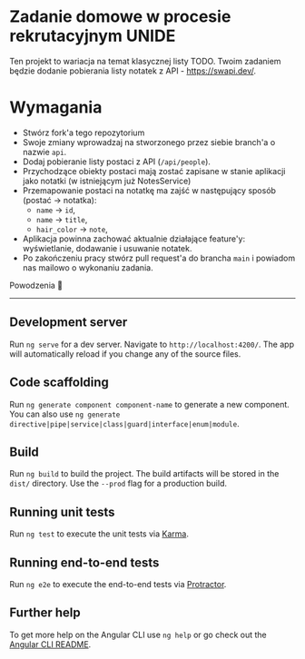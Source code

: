 # Zadanie domowe w procesie rekrutacyjnym UNIDE

Ten projekt to wariacja na temat klasycznej listy TODO. Twoim zadaniem będzie dodanie pobierania listy notatek z API - https://swapi.dev/.

# Wymagania

* Stwórz fork'a tego repozytorium 
* Swoje zmiany wprowadzaj na stworzonego przez siebie branch'a o nazwie `api`.
* Dodaj pobieranie listy postaci z API (`/api/people`).
* Przychodzące obiekty postaci mają zostać zapisane w stanie aplikacji jako notatki (w istniejącym już NotesService) 
* Przemapowanie postaci na notatkę ma zajść w następujący sposób (postać -> notatka):
  * `name` -> `id`,
  * `name` -> `title`,
  * `hair_color` -> `note`,
* Aplikacja powinna zachować aktualnie działające feature'y: wyświetlanie, dodawanie i usuwanie notatek.
* Po zakończeniu pracy stwórz pull request'a do brancha `main` i powiadom nas mailowo o wykonaniu zadania.

Powodzenia 👾

- - - -

## Development server

Run `ng serve` for a dev server. Navigate to `http://localhost:4200/`. The app will automatically reload if you change any of the source files.

## Code scaffolding

Run `ng generate component component-name` to generate a new component. You can also use `ng generate directive|pipe|service|class|guard|interface|enum|module`.

## Build

Run `ng build` to build the project. The build artifacts will be stored in the `dist/` directory. Use the `--prod` flag for a production build.

## Running unit tests

Run `ng test` to execute the unit tests via [Karma](https://karma-runner.github.io).

## Running end-to-end tests

Run `ng e2e` to execute the end-to-end tests via [Protractor](http://www.protractortest.org/).

## Further help

To get more help on the Angular CLI use `ng help` or go check out the [Angular CLI README](https://github.com/angular/angular-cli/blob/master/README.md).
